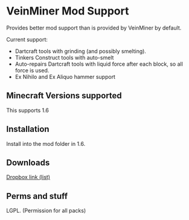 VeinMiner Mod Support
=====================

Provides better mod support than is provided by VeinMiner by default.

Current support:
 * Dartcraft tools with grinding (and possibly smelting).
 * Tinkers Construct tools with auto-smelt
 * Auto-repairs Dartcraft tools with liquid force after each block, so all force is used.
 * Ex Nihilo and Ex Aliquo hammer support

Minecraft Versions supported
----------------------------
This supports 1.6

Installation
------------
Install into the mod folder in 1.6.

Downloads
----------

[Dropbox link (list)](https://www.dropbox.com/sh/o7b0w9oi9uc6m8b/9UOWrnOmFT)

Perms and stuff
---------------

LGPL. (Permission for all packs)
